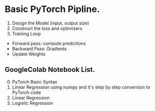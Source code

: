 # Basic PyTorch Pipline.

1. Design the Model (input, output size)
2. Construct the loss and optimizers
3. Training Loop
  - Forward pass: compute predictions
  - Backward Pass: Gradients
  - Update Weights

## GoogleColab Notebook List. 
0. PyTorch Basic Syntax
1. Linear Regression using numpy and it's step by step conversion to PyTorch code
2. Linear Regression 
3. Logistic Regression 
